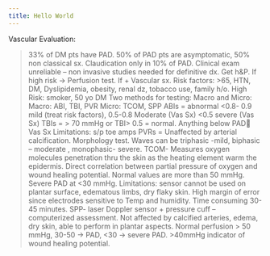 ```yaml
---
title: Hello World
---
```

Vascular Evaluation:
> 33% of DM pts have PAD. 50% of PAD pts are asymptomatic, 50% non classical sx. Claudication only in 10% of PAD. Clinical exam unreliable – non invasive studies needed for definitive dx. 
> Get h&P.  If high risk -> Perfusion test. If + Vascular sx. Risk factors: >65, HTN, DM, Dyslipidemia, obesity, renal dz, tobacco use, family h/o.  High Risk: smoker, 50 yo DM
> Two methods for testing: Macro and Micro: Macro: ABI, TBI, PVR Micro: TCOM, SPP
> ABIs = abnormal <0.8- 0.9 mild (treat risk factors),  0.5-0.8 Moderate (Vas Sx)  <0.5 severe (Vas Sx)
> TBIs = > 70 mmHg or TBI> 0.5 = normal. Anything below PAD Vas Sx Limitations: s/p toe amps
> PVRs = Unaffected by arterial calcification. Morphology test. Waves can be triphasic -mild, biphasic – moderate , monophasic- severe.
> TCOM- Measures oxygen molecules penetration thru the skin as the heating element warm the epidermis. Direct correlation between partial pressure of oxygen and wound healing potential. Normal values are more than 50 mmHg.  Severe PAD at <30 mmHg. Limitations: sensor cannot be used on plantar surface, edematous limbs, dry flaky skin. High margin of error since electrodes sensitive to Temp and humidity. Time consuming 30-45 minutes.
>SPP- laser Doppler sensor + pressure cuff – computerized assessment. Not affected by calcified arteries, edema, dry skin, able to perform in plantar aspects. Normal perfusion > 50 mmHg, 30-50 -> PAD, <30 -> severe PAD. >40mmHg indicator of wound healing potential.
